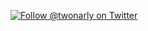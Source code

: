 <a href="https://twitter.com/intent/user?screen_name=timolins"><img alt="Follow @twonarly on Twitter" src="https://github.com/timolins/timolins/raw/master/assets/header.svg"/></a>

